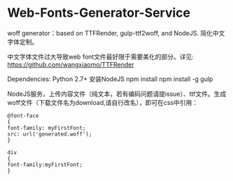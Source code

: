 Web-Fonts-Generator-Service
===========================

woff generator：based on TTFRender, gulp-ttf2woff, and NodeJS. 简化中文字体定制。

中文字体文件过大导致web font文件最好限于需要美化的部分。详见:
https://github.com/wangxiaomo/TTFRender

Dependencies:
Python 2.7+
安装NodeJS
npm install
npm install -g gulp

NodeJS服务，上传内容文件（纯文本，若有编码问题请提issue）、ttf文件。生成woff文件（下载文件名为download,请自行改名），即可在css中引用：

```
@font-face
{
font-family: myFirstFont;
src: url('generated.woff');
}

div
{
font-family:myFirstFont;
}

```
